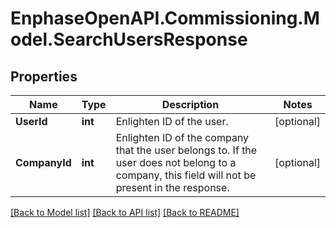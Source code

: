 # EnphaseOpenAPI.Commissioning.Model.SearchUsersResponse

## Properties

Name | Type | Description | Notes
------------ | ------------- | ------------- | -------------
**UserId** | **int** | Enlighten ID of the user. | [optional] 
**CompanyId** | **int** | Enlighten ID of the company that the user belongs to. If the user does not belong to a company, this field will not be present in the response. | [optional] 

[[Back to Model list]](../README.md#documentation-for-models) [[Back to API list]](../README.md#documentation-for-api-endpoints) [[Back to README]](../README.md)

